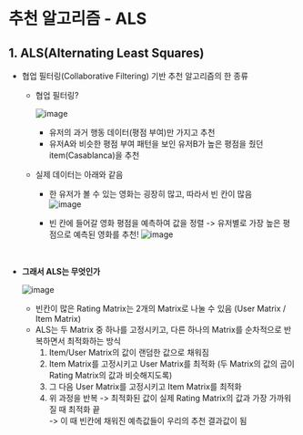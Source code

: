# 추천 알고리즘 - ALS

## 1. ALS(Alternating Least Squares)

* 협업 필터링(Collaborative Filtering) 기반 추천 알고리즘의 한 종류   

  * 협업 필터링?   

    ![image](https://github.com/SKR-DataScience/Realtime_Data_Processing/assets/55543156/12e374ff-3360-43ac-bbd3-ed33cef79b3c)
    - 유저의 과거 행동 데이터(평점 부여)만 가지고 추천
    - 유저A와 비슷한 평점 부여 패턴을 보인 유저B가 높은 평점을 줬던 item(Casablanca)을 추천

  * 실제 데이터는 아래와 같음

    * 한 유저가 볼 수 있는 영화는 굉장히 많고, 따라서 빈 칸이 많음    
    ![image](https://github.com/SKR-DataScience/Realtime_Data_Processing/assets/55543156/b2fbc4b8-ba8c-4277-8c7e-77147fe2899f) 

    * 빈 칸에 들어갈 영화 평점을 예측하여 값을 정렬 -> 유저별로 가장 높은 평점으로 예측된 영화를 추천!
    ![image](https://github.com/SKR-DataScience/Realtime_Data_Processing/assets/55543156/a51ea5a4-00ef-4127-bde7-d20994271063)


<br/>

* **그래서 ALS는 무엇인가**   

  ![image](https://github.com/SKR-DataScience/Realtime_Data_Processing/assets/55543156/46860048-f563-490b-8084-79f056dcf3c2)  

  - 빈칸이 많은 Rating Matrix는 2개의 Matrix로 나눌 수 있음 (User Matrix / Item Matrix)
  - ALS는 두 Matrix 중 하나를 고정시키고, 다른 하나의 Matrix를 순차적으로 반복하면서 최적화하는 방식
    1) Item/User Matrix의 값이 랜덤한 값으로 채워짐
    2) Item Matrix를 고정시키고 User Matrix를 최적화 (두 Matrix의 값의 곱이 Rating Matrix의 값과 비슷해지도록)
    3) 그 다음 User Matrix를 고정시키고 Item Matrix를 최적화
    4) 위 과정을 반복 -> 최적화된 값이 실제 Rating Matrix의 값과 가장 가까워질 때 최적화 끝   
      -> 이 때 빈칸에 채워진 예측값들이 우리의 추천 결과값이 됨
     
